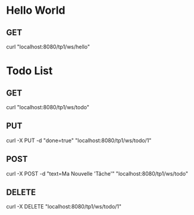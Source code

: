 # Hello World

## GET
curl "localhost:8080/tp1/ws/hello"


# Todo List

## GET
curl "localhost:8080/tp1/ws/todo"

## PUT
curl -X PUT -d "done=true" "localhost:8080/tp1/ws/todo/1"

## POST
curl -X POST -d "text=Ma Nouvelle 'Tâche'" "localhost:8080/tp1/ws/todo"

## DELETE
curl -X DELETE "localhost:8080/tp1/ws/todo/1"
